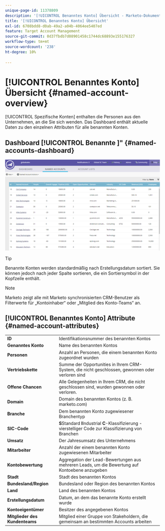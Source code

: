 ```yaml
---
unique-page-id: 11378809
description: '[!UICONTROL Benanntes Konto] Übersicht - Marketo-Dokumente - Produktdokumentation'
title: '[!UICONTROL Benanntes Konto] Übersicht'
exl-id: 6708bdd8-d0ab-49a2-a04b-4064ee5407ed
feature: Target Account Management
source-git-commit: 0d37fbdb7d08901458c1744dc68893e155176327
workflow-type: tm+mt
source-wordcount: '238'
ht-degree: 10%

---
```


# [!UICONTROL Benanntes Konto] Übersicht {#named-account-overview}

[!UICONTROL Spezifische Konten] enthalten die Personen aus den Unternehmen, an die Sie sich wenden. Das Dashboard enthält aktuelle Daten zu den einzelnen Attributen für alle benannten Konten.

## Dashboard [!UICONTROL Benannte ]&quot; {#named-accounts-dashboard}

![](assets/one.png)

>[!TIP]
>
>Benannte Konten werden standardmäßig nach Erstellungsdatum sortiert. Sie können jedoch nach jeder Spalte sortieren, die ein Sortiersymbol in der Kopfzeile enthält.

>[!NOTE]
>
>Marketo zeigt alle mit Marketo synchronisierten CRM-Benutzer als Filterwerte für „Kontoinhaber“ oder „Mitglied des Konto-Teams“ an.

## [!UICONTROL Benanntes Konto] Attribute {#named-account-attributes}

<table> 
 <tbody> 
  <tr> 
   <td><strong><span class="uicontrol">ID</span></strong></td> 
   <td>Identifikationsnummer des benannten Kontos</td> 
  </tr> 
  <tr> 
   <td><strong><span class="uicontrol">Genanntes Konto</span></strong></td> 
   <td>Name des benannten Kontos</td> 
  </tr> 
  <tr> 
   <td><strong><span class="uicontrol">Personen</span></strong></td> 
   <td>Anzahl an Personen, die einem benannten Konto zugeordnet wurden</td> 
  </tr> 
  <tr> 
   <td><strong><span class="uicontrol">Vertriebskette</span></strong></td> 
   <td>Summe der Opportunities in Ihrem CRM-System, die nicht geschlossen, gewonnen oder verloren sind</td> 
  </tr> 
  <tr> 
   <td><strong><span class="uicontrol">Offene Chancen</span></strong></td> 
   <td>Alle Gelegenheiten in Ihrem CRM, die nicht geschlossen sind, wurden gewonnen oder verloren.</td> 
  </tr> 
  <tr> 
   <td><strong><span class="uicontrol">Domain</span></strong></td> 
   <td>Domain des benannten Kontos (z. B. marketo.com)</td> 
  </tr> 
  <tr> 
   <td><strong><span class="uicontrol">Branche</span></strong></td> 
   <td>Dem benannten Konto zugewiesener Branchentyp</td> 
  </tr> 
  <tr> 
   <td><strong><span class="uicontrol">SIC-Code</span></strong></td> 
   <td><span><strong>S</strong>Standard <strong>I</strong>Industrial <strong>C</strong>-Klassifizierung - vierstelliger Code zur Klassifizierung von Branchen<br></span></td> 
  </tr> 
  <tr> 
   <td><strong><span class="uicontrol">Umsatz</span></strong></td> 
   <td>Der Jahresumsatz des Unternehmens</td> 
  </tr> 
  <tr> 
   <td><strong><span class="uicontrol">Mitarbeiter</span></strong></td> 
   <td>Anzahl der einem benannten Konto zugewiesenen Mitarbeiter</td> 
  </tr> 
  <tr> 
   <td colspan="1"><strong><span class="uicontrol">Kontobewertung</span></strong></td> 
   <td colspan="1">Aggregation der Lead-Bewertungen aus mehreren Leads, um die Bewertung auf Kontoebene anzugeben</td> 
  </tr> 
  <tr> 
   <td colspan="1"><strong><span class="uicontrol">Stadt</span></strong></td> 
   <td colspan="1">Stadt des benannten Kontos</td> 
  </tr> 
  <tr> 
   <td colspan="1"><strong><span class="uicontrol">Bundesland/Region</span></strong></td> 
   <td colspan="1">Bundesland oder Region des benannten Kontos</td> 
  </tr> 
  <tr> 
   <td colspan="1"><strong><span class="uicontrol">Land</span></strong></td> 
   <td colspan="1">Land des benannten Kontos</td> 
  </tr> 
  <tr> 
   <td colspan="1"><strong><span class="uicontrol">Erstellungsdatum</span></strong></td> 
   <td colspan="1">Datum, an dem das benannte Konto erstellt wurde</td> 
  </tr> 
  <tr> 
   <td colspan="1"><strong><span class="uicontrol">Kontoeigentümer</span></strong></td> 
   <td colspan="1">Besitzer des angegebenen Kontos</td> 
  </tr> 
  <tr> 
   <td colspan="1"><strong><span class="uicontrol">Mitglieder des Kundenteams</span></strong></td> 
   <td colspan="1">Mitglied einer Gruppe von Stakeholdern, die gemeinsam an bestimmten Accounts arbeiten</td> 
  </tr> 
 </tbody> 
</table>
